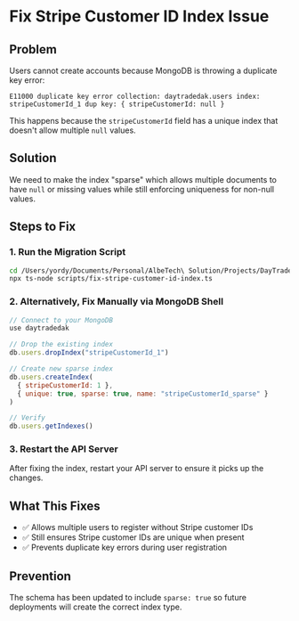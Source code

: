 # Fix Stripe Customer ID Index Issue

## Problem
Users cannot create accounts because MongoDB is throwing a duplicate key error:
```
E11000 duplicate key error collection: daytradedak.users index: stripeCustomerId_1 dup key: { stripeCustomerId: null }
```

This happens because the `stripeCustomerId` field has a unique index that doesn't allow multiple `null` values.

## Solution
We need to make the index "sparse" which allows multiple documents to have `null` or missing values while still enforcing uniqueness for non-null values.

## Steps to Fix

### 1. Run the Migration Script
```bash
cd /Users/yordy/Documents/Personal/AlbeTech\ Solution/Projects/DayTradeDak/DayTradeDakAPI
npx ts-node scripts/fix-stripe-customer-id-index.ts
```

### 2. Alternatively, Fix Manually via MongoDB Shell
```javascript
// Connect to your MongoDB
use daytradedak

// Drop the existing index
db.users.dropIndex("stripeCustomerId_1")

// Create new sparse index
db.users.createIndex(
  { stripeCustomerId: 1 }, 
  { unique: true, sparse: true, name: "stripeCustomerId_sparse" }
)

// Verify
db.users.getIndexes()
```

### 3. Restart the API Server
After fixing the index, restart your API server to ensure it picks up the changes.

## What This Fixes
- ✅ Allows multiple users to register without Stripe customer IDs
- ✅ Still ensures Stripe customer IDs are unique when present
- ✅ Prevents duplicate key errors during user registration

## Prevention
The schema has been updated to include `sparse: true` so future deployments will create the correct index type.